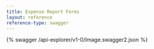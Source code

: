 ```yaml
---
title: Expense Report Forms
layout: reference
reference-type: swagger
---
```


{% swagger /api-explorer/v1-0/Image.swagger2.json %}
